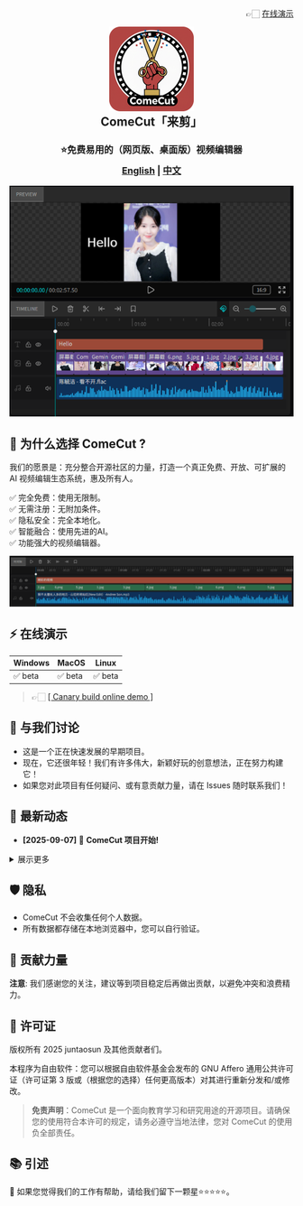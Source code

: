 <div align="right">
👉🏻 <a href="https://juntaosun.github.io/ComeCut/" target="_blank" rel="noopener noreferrer">在线演示</a> 
</div>

<p align="center">
<img style="align:center;" src="./logo.png" alt="Notesnook Logo" width="150" />
</p>
<h2 align="center" style="margin-top: -15px;">ComeCut「来剪」</h1>

<h3 align="center" style="margin-bottom: -15px;">
<b>⭐免费易用的（网页版、桌面版）视频编辑器</b></a>
</h3>


<h3 align="center">
<a href="README.md"><b>English</b></a> | <a href="README_ZH.md"><b>中文</b></a>
</h3>

<div align=center>
<img src='./example/image01.png' />
</div>

## 🎁 为什么选择 ComeCut ?   
我们的愿景是：充分整合开源社区的力量，打造一个真正免费、开放、可扩展的 AI 视频编辑生态系统，惠及所有人。  

✅ 完全免费：使用无限制。  
✅ 无需注册：无附加条件。  
✅ 隐私安全：完全本地化。  
✅ 智能融合：使用先进的AI。  
✅ 功能强大的视频编辑器。  

<div align=center>
<img src='./example/image02.png' />
</div>

## ⚡ 在线演示  
| Windows | MacOS | Linux |  
| --- | --- | --- |  
| ✅ beta | ✅ beta | ✅ beta |  
> 👉🏻 <a href="https://juntaosun.github.io/ComeCut/" target="_blank" rel="noopener noreferrer">[ Canary build online demo ]</a>   

## 💬 与我们讨论  
- 这是一个正在快速发展的早期项目。
- 现在，它还很年轻！我们有许多伟大，新颖好玩的创意想法，正在努力构建它！    
- 如果您对此项目有任何疑问、或有意贡献力量，请在 Issues 随时联系我们！

## 👏 最新动态

- **[2025-09-07]** 🚀 **ComeCut 项目开始!** 

<details>
<summary>展示更多</summary>
</details>

## 🛡️ 隐私  
- ComeCut 不会收集任何个人数据。    
- 所有数据都存储在本地浏览器中，您可以自行验证。   

## 📝 贡献力量

**注意**: 我们感谢您的关注，建议等到项目稳定后再做出贡献，以避免冲突和浪费精力。  


## 🔑 许可证

版权所有 2025 juntaosun 及其他贡献者们。   

本程序为自由软件：您可以根据自由软件基金会发布的 GNU Affero 通用公共许可证（许可证第 3 版或（根据您的选择）任何更高版本）对其进行重新分发和/或修改。 

>**免责声明**：ComeCut 是一个面向教育学习和研究用途的开源项目。请确保您的使用符合本许可的规定，请务必遵守当地法律，您对 ComeCut 的使用负全部责任。  

## 📚 引述     

🌟 如果您觉得我们的工作有帮助，请给我们留下一颗星⭐⭐⭐⭐⭐。

